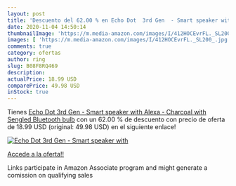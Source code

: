 ```yaml
---
layout: post
title: 'Descuento del 62.00 % en Echo Dot  3rd Gen  - Smart speaker with '
date: 2020-11-04 14:50:14
thumbnailImage: 'https://m.media-amazon.com/images/I/412HOCEvrFL._SL200_.jpg'
images: [ 'https://m.media-amazon.com/images/I/412HOCEvrFL._SL200_.jpg' ]
comments: true
category: ofertas
author: ring
slug: B08F8RQ469
description:
actualPrice: 18.99 USD
comparePrice: 49.98 USD
inStock: true
---
```


Tienes [Echo Dot  3rd Gen  - Smart speaker with Alexa - Charcoal with Sengled Bluetooth bulb](https://www.amazon.com/dp/B08F8RQ469/?tag=tolees-20) con un 62.00 % de descuento con precio de oferta de 18.99 USD (original: 49.98 USD) en el siguiente enlace!

[![Echo Dot  3rd Gen  - Smart speaker with ](https://m.media-amazon.com/images/I/412HOCEvrFL._SL200_.jpg)](https://www.amazon.com/dp/B08F8RQ469/?tag=tolees-20)

[Accede a la oferta!!](https://www.amazon.com/dp/B08F8RQ469/?tag=tolees-20)

Links participate in Amazon Associate program and might generate a comission on qualifying sales


